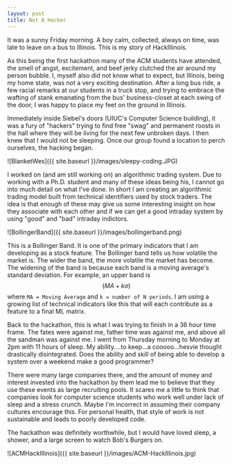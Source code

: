 ```yaml
---
layout: post
title: Not A Hacker
---
```

<script type="text/javascript" src="http://cdn.mathjax.org/mathjax/latest/MathJax.js?config=TeX-AMS-MML_HTMLorMML"></script>


It was a sunny Friday morning. A boy calm, collected, always on time, was late to leave on a bus to Illinois. This is my story of HackIllinois.

As this being the first hackathon many of the ACM students have attended, the smell of angst, excitement, and beef jerky clutched the air around my person bubble. I, myself also did not know what to expect, but Illinois, being my home state, was not a very exciting destination. After a long bus ride, a few racial remarks at our students in a truck stop, and trying to embrace the wafting of stank emanating from the bus' business-closet at each swing of the door, I was happy to place my feet on the ground in Illinois.

Immediately inside Siebel's doors (UIUC's Computer Science building), it was a fury of "hackers" trying to find free "swag" and permanent roosts in the hall where they will be living for the next few unbroken days. I then knew that I would not be sleeping. Once our group found a location to perch ourselves, the hacking began.

![BlanketWes]({{ site.baseurl }}/images/sleepy-coding.JPG)

I worked on (and am still working on) an algorithmic trading system. Due to working with a Ph.D. student and many of these ideas being his, I cannot go into much detail on what I've done. In short I am creating an algorithmic trading model built from technical identifiers used by stock traders. The idea is that enough of these may give us some interesting insight on how they associate with each other and if we can get a good intraday system by using "good" and "bad" intraday indictors.

![BollingerBand]({{ site.baseurl }}/images/bollingerband.png)

This is a Bollinger Band. It is one of the primary indicators that I am developing as a stock feature. The Bollinger band tells us how volatile the market is. The wider the band, the more volatile the market has become. The widening of the band is because each band is a moving average's standard deviation. For example, an upper band is $$(MA+k\sigma)$$ where `MA = Moving Average` and `k = number of N periods`. I am using a growing list of technical indicators like this that will each contribute as a feature to a final ML matrix.

Back to the hackathon, this is what I was trying to finish in a 36 hour time frame. The fates were against me, father time was against me, and above all the sandman was against me. I went from Thursday morning to Monday at 2pm with 11 hours of sleep. My ability....to keep...a cooooo...hesvie thought drastically disintegrated. Does the ability and skill of being able to develop a system over a weekend make a good programmer?

There were many large companies there, and the amount of money and interest invested into the hackathon by them lead me to believe that they use these events as large recruiting pools. It scares me a little to think that companies look for computer science students who work well under lack of sleep and a stress crunch. Maybe I'm incorrect in assuming their company cultures encourage this. For personal health, that style of work is not sustainable and leads to poorly developed code.

The hackathon was definitely worthwhile, but I would have loved sleep, a shower, and a large screen to watch Bob's Burgers on.

![ACMHackIllinois]({{ site.baseurl }}/images/ACM-HackIllinois.jpg)
